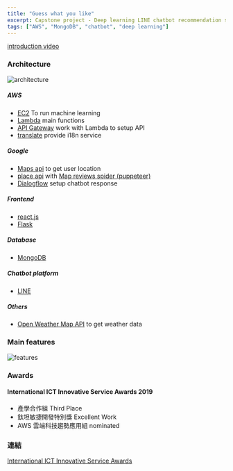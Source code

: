 ```yaml
---
title: "Guess what you like"
excerpt: Capstone project - Deep learning LINE chatbot recommendation system built on AWS.
tags: ["AWS", "MongoDB", "chatbot", "deep learning"]
---
```


[introduction video](https://www.youtube.com/watch?v=defBIPYP82Y)

### Architecture

![architecture](architecture.png)

##### AWS

-   [EC2](https://aws.amazon.com/ec2/) To run machine learning
-   [Lambda](https://aws.amazon.com/lambda/) main functions
-   [API Gateway](https://aws.amazon.com/api-gateway/) work with Lambda to setup API
-   [translate](https://aws.amazon.com/tw/translate/) provide i18n service

##### Google

-   [Maps api](https://developers.google.com/maps) to get user location
-   [place api](https://developers.google.com/maps/documentation/places/web-service/overview) with [Map reviews spider (puppeteer)](https://github.com/chuang861012/puppeteer-google-map-review-scraper)
-   [Dialogflow](https://dialogflow.cloud.google.com/) setup chatbot response

##### Frontend

-   [react.js](https://github.com/facebook/react)
-   [Flask](https://flask.palletsprojects.com/en/2.1.x/)

##### Database

-   [MongoDB](https://www.mongodb.com/)

##### Chatbot platform

-   [LINE](https://developers.line.biz/zh-hant/)

##### Others

-   [Open Weather Map API](https://openweathermap.org/api) to get weather data

### Main features

![features](features.png)

### Awards

#### International ICT Innovative Service Awards 2019

-   產學合作組 Third Place
-   鈦坦敏捷開發特別獎 Excellent Work
-   AWS 雲端科技趨勢應用組 nominated

### 連結

[International ICT Innovative Service Awards](https://innoserve.tca.org.tw/index.aspx)
